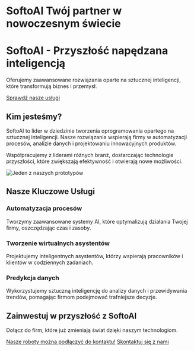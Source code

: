 # SoftoAI  Twój partner w nowoczesnym świecie

# SoftoAI - Przyszłość napędzana inteligencją

Oferujemy zaawansowane rozwiązania oparte na sztucznej inteligencji, które transformują biznes i przemysł.


[Sprawdź nasze usługi](/uslugi)

## Kim jesteśmy?

SoftoAI to lider w dziedzinie tworzenia oprogramowania opartego na sztucznej inteligencji. Nasze rozwiązania wspierają firmy w automatyzacji procesów, analizie danych i projektowaniu innowacyjnych produktów.


Współpracujemy z liderami różnych branż, dostarczając technologie przyszłości, które zwiększają efektywność i otwierają nowe możliwości.


![Jeden z naszych prototypów](/i/robot_ai.png)

## Nasze Kluczowe Usługi

### Automatyzacja procesów

Tworzymy zaawansowane systemy AI, które optymalizują działania Twojej firmy, oszczędzając czas i zasoby.


### Tworzenie wirtualnych asystentów

Projektujemy inteligentnych asystentów, którzy wspierają pracowników i klientów w codziennych zadaniach.


### Predykcja danych

Wykorzystujemy sztuczną inteligencję do analizy danych i przewidywania trendów, pomagając firmom podejmować trafniejsze decyzje.


## Zainwestuj w przyszłość z SoftoAI

Dołącz do firm, które już zmieniają świat dzięki naszym technologiom.


[Nasze roboty można podłączyć do kontaktu!](/loop) [Skontaktuj się z nami](/kontakt)